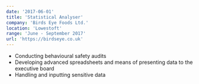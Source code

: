 ```yaml
---
date: '2017-06-01'
title: 'Statistical Analyser'
company: 'Birds Eye Foods Ltd.'
location: 'Lowestoft'
range: 'June - September 2017'
url: 'https://birdseye.co.uk'
---
```


- Conducting behavioural safety audits
- Developing advanced spreadsheets and means of presenting data to the executive board
- Handling and inputting sensitive data
